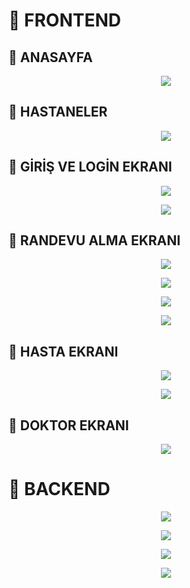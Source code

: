 # 🎯 FRONTEND 

## 📌 ANASAYFA

<p align ="center">
<img src = "https://github.com/rasitesdmr/Hospital-Appointment-Microservice/blob/development/images/ft1.png">
</p>

## 📌 HASTANELER

<p align ="center">
<img src = "https://github.com/rasitesdmr/Hospital-Appointment-Microservice/blob/development/images/ft4.png">
</p>

## 📌 GİRİŞ VE LOGİN EKRANI

<p align ="center">
<img src = "https://github.com/rasitesdmr/Hospital-Appointment-Microservice/blob/development/images/ft2.png">
</p>

<p align ="center">
<img src = "https://github.com/rasitesdmr/Hospital-Appointment-Microservice/blob/development/images/ft3.png">
</p>

## 📌 RANDEVU ALMA EKRANI

<p align ="center">
<img src = "https://github.com/rasitesdmr/Hospital-Appointment-Microservice/blob/development/images/ft5.png">
</p>

<p align ="center">
<img src = "https://github.com/rasitesdmr/Hospital-Appointment-Microservice/blob/development/images/ft6.png">
</p>

<p align ="center">
<img src = "https://github.com/rasitesdmr/Hospital-Appointment-Microservice/blob/development/images/ft7.png">
</p>

<p align ="center">
<img src = "https://github.com/rasitesdmr/Hospital-Appointment-Microservice/blob/development/images/ft8.png">
</p>

## 📌 HASTA EKRANI

<p align ="center">
<img src = "https://github.com/rasitesdmr/Hospital-Appointment-Microservice/blob/development/images/ft9.png">
</p>

<p align ="center">
<img src = "https://github.com/rasitesdmr/Hospital-Appointment-Microservice/blob/development/images/ft10.png">
</p>

## 📌 DOKTOR EKRANI

<p align ="center">
<img src = "https://github.com/rasitesdmr/Hospital-Appointment-Microservice/blob/development/images/ft11.png">
</p>

# 🎯 BACKEND 

<p align ="center">
<img src = "https://github.com/rasitesdmr/Hospital-Appointment-Microservice/blob/development/images/bk1.png">
</p>

<p align ="center">
<img src = "https://github.com/rasitesdmr/Hospital-Appointment-Microservice/blob/development/images/bk2.png">
</p>

<p align ="center">
<img src = "https://github.com/rasitesdmr/Hospital-Appointment-Microservice/blob/development/images/bk3.png">
</p>

<p align ="center">
<img src = "https://github.com/rasitesdmr/Hospital-Appointment-Microservice/blob/development/images/bk4.png">
</p>